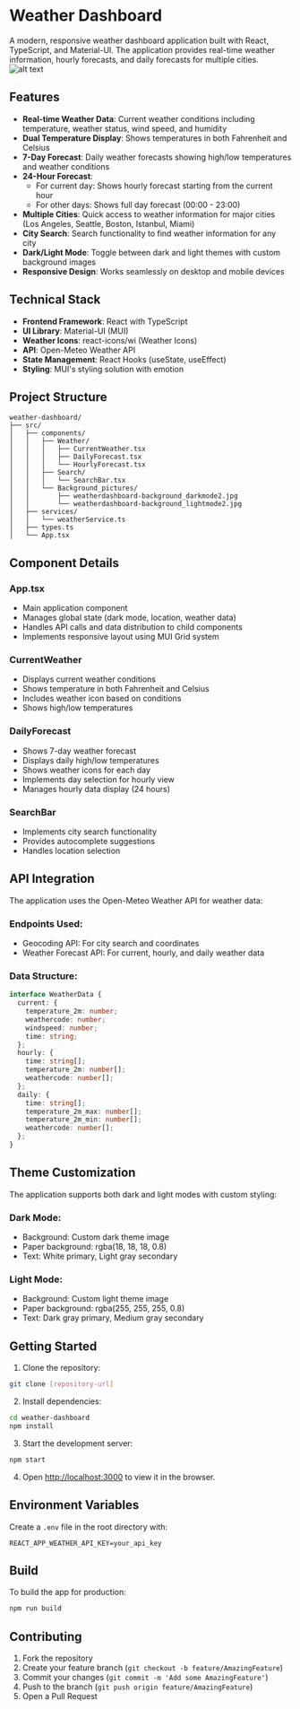# Weather Dashboard

A modern, responsive weather dashboard application built with React, TypeScript, and Material-UI. The application provides real-time weather information, hourly forecasts, and daily forecasts for multiple cities.
![alt text](image.png)

## Features

- **Real-time Weather Data**: Current weather conditions including temperature, weather status, wind speed, and humidity
- **Dual Temperature Display**: Shows temperatures in both Fahrenheit and Celsius
- **7-Day Forecast**: Daily weather forecasts showing high/low temperatures and weather conditions
- **24-Hour Forecast**:
  - For current day: Shows hourly forecast starting from the current hour
  - For other days: Shows full day forecast (00:00 - 23:00)
- **Multiple Cities**: Quick access to weather information for major cities (Los Angeles, Seattle, Boston, Istanbul, Miami)
- **City Search**: Search functionality to find weather information for any city
- **Dark/Light Mode**: Toggle between dark and light themes with custom background images
- **Responsive Design**: Works seamlessly on desktop and mobile devices

## Technical Stack

- **Frontend Framework**: React with TypeScript
- **UI Library**: Material-UI (MUI)
- **Weather Icons**: react-icons/wi (Weather Icons)
- **API**: Open-Meteo Weather API
- **State Management**: React Hooks (useState, useEffect)
- **Styling**: MUI's styling solution with emotion

## Project Structure

```
weather-dashboard/
├── src/
│   ├── components/
│   │   ├── Weather/
│   │   │   ├── CurrentWeather.tsx
│   │   │   ├── DailyForecast.tsx
│   │   │   └── HourlyForecast.tsx
│   │   ├── Search/
│   │   │   └── SearchBar.tsx
│   │   └── Background_pictures/
│   │       ├── weatherdashboard-background_darkmode2.jpg
│   │       └── weatherdashboard-background_lightmode2.jpg
│   ├── services/
│   │   └── weatherService.ts
│   ├── types.ts
│   └── App.tsx
```

## Component Details

### App.tsx

- Main application component
- Manages global state (dark mode, location, weather data)
- Handles API calls and data distribution to child components
- Implements responsive layout using MUI Grid system

### CurrentWeather

- Displays current weather conditions
- Shows temperature in both Fahrenheit and Celsius
- Includes weather icon based on conditions
- Shows high/low temperatures

### DailyForecast

- Shows 7-day weather forecast
- Displays daily high/low temperatures
- Shows weather icons for each day
- Implements day selection for hourly view
- Manages hourly data display (24 hours)

### SearchBar

- Implements city search functionality
- Provides autocomplete suggestions
- Handles location selection

## API Integration

The application uses the Open-Meteo Weather API for weather data:

### Endpoints Used:

- Geocoding API: For city search and coordinates
- Weather Forecast API: For current, hourly, and daily weather data

### Data Structure:

```typescript
interface WeatherData {
  current: {
    temperature_2m: number;
    weathercode: number;
    windspeed: number;
    time: string;
  };
  hourly: {
    time: string[];
    temperature_2m: number[];
    weathercode: number[];
  };
  daily: {
    time: string[];
    temperature_2m_max: number[];
    temperature_2m_min: number[];
    weathercode: number[];
  };
}
```

## Theme Customization

The application supports both dark and light modes with custom styling:

### Dark Mode:

- Background: Custom dark theme image
- Paper background: rgba(18, 18, 18, 0.8)
- Text: White primary, Light gray secondary

### Light Mode:

- Background: Custom light theme image
- Paper background: rgba(255, 255, 255, 0.8)
- Text: Dark gray primary, Medium gray secondary

## Getting Started

1. Clone the repository:

```bash
git clone [repository-url]
```

2. Install dependencies:

```bash
cd weather-dashboard
npm install
```

3. Start the development server:

```bash
npm start
```

4. Open [http://localhost:3000](http://localhost:3000) to view it in the browser.

## Environment Variables

Create a `.env` file in the root directory with:

```
REACT_APP_WEATHER_API_KEY=your_api_key
```

## Build

To build the app for production:

```bash
npm run build
```

## Contributing

1. Fork the repository
2. Create your feature branch (`git checkout -b feature/AmazingFeature`)
3. Commit your changes (`git commit -m 'Add some AmazingFeature'`)
4. Push to the branch (`git push origin feature/AmazingFeature`)
5. Open a Pull Request
